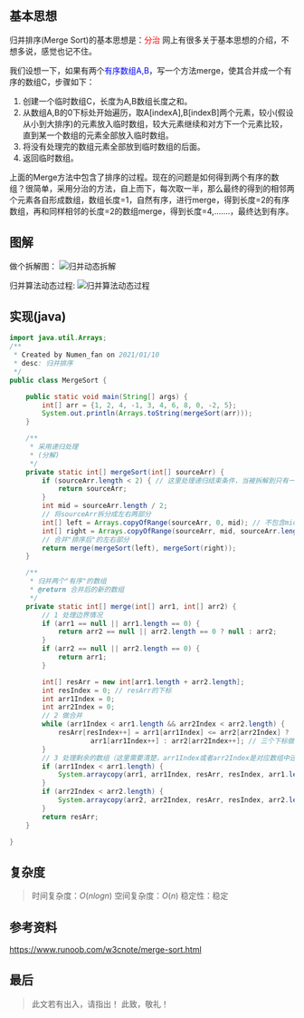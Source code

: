 ## 基本思想
归并排序(Merge Sort)的基本思想是：<font color=#ff0000>分治</font>
网上有很多关于基本思想的介绍，不想多说，感觉也记不住。
<!-- more -->
我们设想一下，如果有两个<font color=#0000FF>有序数组A,B</font>，写一个方法merge，使其合并成一个有序的数组C，步骤如下：
1. 创建一个临时数组C，长度为A,B数组长度之和。
2. 从数组A,B的0下标处开始遍历，取A[indexA],B[indexB]两个元素，较小(假设从小到大排序)的元素放入临时数组，较大元素继续和对方下一个元素比较，直到某一个数组的元素全部放入临时数组。
3. 将没有处理完的数组元素全部放到临时数组的后面。
4. 返回临时数组。

上面的Merge方法中包含了排序的过程。现在的问题是如何得到两个有序的数组？很简单，采用分治的方法，自上而下，每次取一半，那么最终的得到的相邻两个元素各自形成数组，数组长度=1，自然有序，进行merge，得到长度=2的有序数组，再和同样相邻的长度=2的数组merge，得到长度=4,.......，最终达到有序。

## 图解
做个拆解图：
![归并动态拆解](https://s31.aconvert.com/convert/p3r68-cdx67/8vxor-smjc2.gif)

归并算法动态过程:
![归并算法动态过程](https://www.runoob.com/wp-content/uploads/2019/03/mergeSort.gif)

## 实现(java)
```java
import java.util.Arrays;
/**
 * Created by Numen_fan on 2021/01/10
 * desc: 归并排序
 */
public class MergeSort {

    public static void main(String[] args) {
        int[] arr = {1, 2, 4, -1, 3, 4, 6, 8, 0, -2, 5};
        System.out.println(Arrays.toString(mergeSort(arr)));
    }

    /**
     * 采用递归处理
     * (分解)
     */
    private static int[] mergeSort(int[] sourceArr) {
        if (sourceArr.length < 2) { // 这里处理递归结束条件，当被拆解到只有一个元素时，一个元素必定有序
            return sourceArr;
        }
        int mid = sourceArr.length / 2;
        // 将sourceArr拆分成左右两部分
        int[] left = Arrays.copyOfRange(sourceArr, 0, mid); // 不包含mid处的元素
        int[] right = Arrays.copyOfRange(sourceArr, mid, sourceArr.length);
        // 合并"排序后"的左右部分
        return merge(mergeSort(left), mergeSort(right));
    }

    /**
     * 归并两个"有序"的数组
     * @return 合并后的新的数组
     */
    private static int[] merge(int[] arr1, int[] arr2) {
        // 1 处理边界情况
        if (arr1 == null || arr1.length == 0) {
            return arr2 == null || arr2.length == 0 ? null : arr2;
        }
        if (arr2 == null || arr2.length == 0) {
            return arr1;
        }

        int[] resArr = new int[arr1.length + arr2.length];
        int resIndex = 0; // resArr的下标
        int arr1Index = 0;
        int arr2Index = 0;
        // 2 做合并
        while (arr1Index < arr1.length && arr2Index < arr2.length) {
            resArr[resIndex++] = arr1[arr1Index] <= arr2[arr2Index] ?
                    arr1[arr1Index++] : arr2[arr2Index++]; // 三个下标做自加
        }
        // 3 处理剩余的数组（这里需要清楚，arr1Index或者arr2Index是对应数组中还没有处理的元素下标）
        if (arr1Index < arr1.length) {
            System.arraycopy(arr1, arr1Index, resArr, resIndex, arr1.length - arr1Index);
        }
        if (arr2Index < arr2.length) {
            System.arraycopy(arr2, arr2Index, resArr, resIndex, arr2.length - arr2Index);
        }
        return resArr;
    }

}

```

## 复杂度
> 时间复杂度：$O(nlogn)$
> 空间复杂度：$O(n)$
> 稳定性：稳定

## 参考资料
https://www.runoob.com/w3cnote/merge-sort.html 

## 最后
> 此文若有出入，请指出！
> 此致，敬礼！
